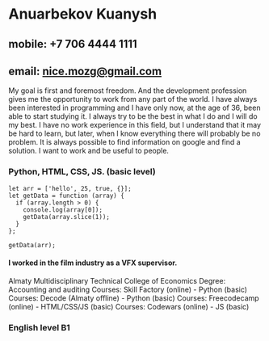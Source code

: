 # Anuarbekov Kuanysh
## mobile: +7 706 4444 1111
## email: nice.mozg@gmail.com
My goal is first and foremost freedom. And the development profession gives me the opportunity to work from any part of the world. I have always been interested in programming and I have only now, at the age of 36, been able to start studying it. I always try to be the best in what I do and I will do my best. I have no work experience in this field, but I understand that it may be hard to learn, but later, when I know everything there will probably be no problem. It is always possible to find information on google and find a solution. I want to work and be useful to people.
### Python, HTML, CSS, JS. (basic level)  
```
let arr = ['hello', 25, true, {}];
let getData = function (array) {
  if (array.length > 0) {
    console.log(array[0]);
    getData(array.slice(1));
  }
};

getData(arr);
```
#### I worked in the film industry as a VFX supervisor.
Almaty Multidisciplinary Technical College of Economics
Degree: Accounting and auditing
Courses: Skill Factory (online) - Python (basic)
Courses: Decode (Almaty offline) - Python (basic)
Courses: Freecodecamp (online) - HTML/CSS/JS (basic)
Courses: Codewars (online) - JS (basic)

### English level B1
